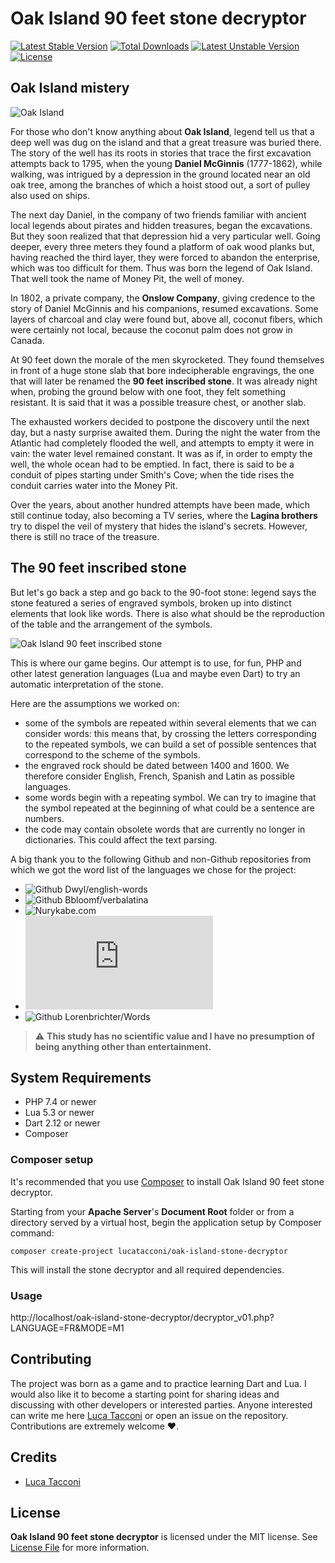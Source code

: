 # Oak Island 90 feet stone decryptor

[![Latest Stable Version](https://poser.pugx.org/lucatacconi/oak-island-stone-decryptor/v/stable)](https://packagist.org/packages/lucatacconi/oak-island-stone-decryptor)
[![Total Downloads](https://poser.pugx.org/lucatacconi/oak-island-stone-decryptor/downloads)](https://packagist.org/packages/lucatacconi/oak-island-stone-decryptor)
[![Latest Unstable Version](https://poser.pugx.org/lucatacconi/oak-island-stone-decryptor/v/unstable)](https://packagist.org/packages/lucatacconi/oak-island-stone-decryptor)
[![License](https://poser.pugx.org/lucatacconi/oak-island-stone-decryptor/license)](https://packagist.org/packages/lucatacconi/oak-island-stone-decryptor)


## Oak Island mistery

![Oak Island](https://user-images.githubusercontent.com/9921890/225240434-ab2da47a-e858-43d1-8742-242f97bbcf93.jpg)

For those who don't know anything about **Oak Island**, legend tell us that a deep well was dug on the island and that a great treasure was buried there. The story of the well has its roots in stories that trace the first excavation attempts back to 1795, when the young **Daniel McGinnis** (1777-1862), while walking, was intrigued by a depression in the ground located near an old oak tree, among the branches of which a hoist stood out, a sort of pulley also used on ships.

The next day Daniel, in the company of two friends familiar with ancient local legends about pirates and hidden treasures, began the excavations. But they soon realized that that depression hid a very particular well. Going deeper, every three meters they found a platform of oak wood planks but, having reached the third layer, they were forced to abandon the enterprise, which was too difficult for them. Thus was born the legend of Oak Island. That well took the name of Money Pit, the well of money.


In 1802, a private company, the **Onslow Company**, giving credence to the story of Daniel McGinnis and his companions, resumed excavations. Some layers of charcoal and clay were found but, above all, coconut fibers, which were certainly not local, because the coconut palm does not grow in Canada.

At 90 feet down the morale of the men skyrocketed. They found themselves in front of a huge stone slab that bore indecipherable engravings, the one that will later be renamed the **90 feet inscribed stone**. It was already night when, probing the ground below with one foot, they felt something resistant. It is said that it was a possible treasure chest, or another slab.

The exhausted workers decided to postpone the discovery until the next day, but a nasty surprise awaited them. During the night the water from the Atlantic had completely flooded the well, and attempts to empty it were in vain: the water level remained constant. It was as if, in order to empty the well, the whole ocean had to be emptied. In fact, there is said to be a conduit of pipes starting under Smith's Cove; when the tide rises the conduit carries water into the Money Pit.

Over the years, about another hundred attempts have been made, which still continue today, also becoming a TV series, where the **Lagina brothers** try to dispel the veil of mystery that hides the island's secrets. However, there is still no trace of the treasure.


## The 90 feet inscribed stone

But let's go back a step and go back to the 90-foot stone: legend says the stone featured a series of engraved symbols, broken up into distinct elements that look like words.
There is also what should be the reproduction of the table and the arrangement of the symbols.

![Oak Island 90 feet inscribed stone](https://user-images.githubusercontent.com/9921890/225243481-ab78abc2-4c37-44d8-a056-9d291efcac6e.png)

This is where our game begins. Our attempt is to use, for fun, PHP and other latest generation languages ​​(Lua and maybe even Dart) to try an automatic interpretation of the stone.

Here are the assumptions we worked on:
* some of the symbols are repeated within several elements that we can consider words: this means that, by crossing the letters corresponding to the repeated symbols, we can build a set of possible sentences that correspond to the scheme of the symbols.
* the engraved rock should be dated between 1400 and 1600. We therefore consider English, French, Spanish and Latin as possible languages.
* some words begin with a repeating symbol. We can try to imagine that the symbol repeated at the beginning of what could be a sentence are numbers.
* the code may contain obsolete words that are currently no longer in dictionaries. This could affect the text parsing.


A big thank you to the following Github and non-Github repositories from which we got the word list of the languages ​​we chose for the project:

* ![ Github Dwyl/english-words ](https://github.com/dwyl/english-words)
* ![ Github Bbloomf/verbalatina ](https://github.com/bbloomf/verbalatina)
* ![ Nurykabe.com ](http://www.nurykabe.com/dump/text/lists/)
* ![ Pallier.org - liste-de-mots-francais ](https://www.pallier.org/liste-de-mots-francais.html)
* ![ Github Lorenbrichter/Words ](https://github.com/lorenbrichter/Words)

> :warning: **This study has no scientific value and I have no presumption of being anything other than entertainment.**

## System Requirements

* PHP 7.4 or newer
* Lua 5.3 or newer
* Dart 2.12 or newer
* Composer



### Composer setup

It's recommended that you use [Composer](https://getcomposer.org/) to install Oak Island 90 feet stone decryptor.

Starting from your **Apache Server**'s **Document Root** folder or from a directory served by a virtual host, begin the application setup by Composer command:
```
composer create-project lucatacconi/oak-island-stone-decryptor
```
This will install the stone decryptor and all required dependencies.



### Usage

http://localhost/oak-island-stone-decryptor/decryptor_v01.php?LANGUAGE=FR&MODE=M1

## Contributing

The project was born as a game and to practice learning Dart and Lua. I would also like it to become a starting point for sharing ideas and discussing with other developers or interested parties.
Anyone interested can write me here [Luca Tacconi](luca.tacconi@monolite.net) or open an issue on the repository.
Contributions are extremely welcome :heart:.

## Credits

* [Luca Tacconi](https://github.com/lucatacconi)

## License

**Oak Island 90 feet stone decryptor** is licensed under the MIT license. See [License File](LICENSE.md) for more information.
